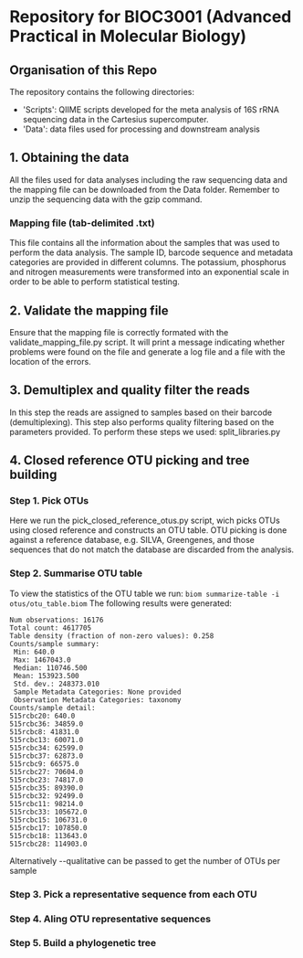 # Repository for BIOC3001 (Advanced Practical in Molecular Biology) 

## Organisation of this Repo
The repository contains the following directories:  
* 'Scripts': QIIME scripts developed for the meta analysis of 16S rRNA sequencing data in the Cartesius supercomputer. 
* 'Data': data files used for processing and downstream analysis 
## 1. Obtaining the data
All the files used for data analyses including the raw sequencing data and the mapping file can be downloaded from the Data folder. Remember to unzip the sequencing data with the gzip command. 
### Mapping file (tab-delimited .txt)
This file contains all the information about the samples that was used to perform the data analysis. The sample ID, barcode sequence and metadata categories are provided in different columns. The potassium, phosphorus and nitrogen measurements were transformed into an exponential scale in order to be able to perform statistical testing. 
## 2. Validate the mapping file 
Ensure that the mapping file is correctly formated with the validate_mapping_file.py script. It will print a message indicating whether problems were found on the file and generate a log file and a file with the location of the errors. 
## 3. Demultiplex and quality filter the reads
In this step the reads are assigned to samples based on their barcode (demultiplexing). This step also performs quality filtering based on the parameters provided. To perform these steps we used: split_libraries.py
## 4. Closed reference OTU picking and tree building
### Step 1. Pick OTUs
Here we run the pick_closed_reference_otus.py script, wich picks OTUs using closed reference and constructs an OTU table. OTU picking is done against a reference database, e.g. SILVA, Greengenes, and those sequences that do not match the database are discarded from the analysis. 
### Step 2. Summarise OTU table
To view the statistics of the OTU table we run:
```biom summarize-table -i otus/otu_table.biom```
The following results were generated:
```Num samples: 30
Num observations: 16176
Total count: 4617705
Table density (fraction of non-zero values): 0.258
Counts/sample summary:
 Min: 640.0
 Max: 1467043.0
 Median: 110746.500
 Mean: 153923.500
 Std. dev.: 248373.010
 Sample Metadata Categories: None provided
 Observation Metadata Categories: taxonomy
Counts/sample detail:
515rcbc20: 640.0
515rcbc36: 34859.0
515rcbc8: 41831.0
515rcbc13: 60071.0
515rcbc34: 62599.0
515rcbc37: 62873.0
515rcbc9: 66575.0
515rcbc27: 70604.0
515rcbc23: 74817.0
515rcbc35: 89390.0
515rcbc32: 92499.0
515rcbc11: 98214.0
515rcbc33: 105672.0
515rcbc15: 106731.0
515rcbc17: 107850.0
515rcbc18: 113643.0
515rcbc28: 114903.0
```
Alternatively --qualitative can be passed to get the number of OTUs per sample
### Step 3. Pick a representative sequence from each OTU
### Step 4. Aling OTU representative sequences
### Step 5. Build a phylogenetic tree
